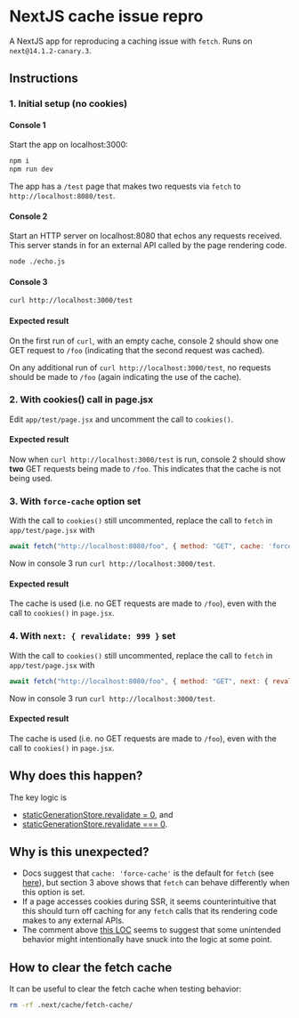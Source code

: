 # NextJS cache issue repro

A NextJS app for reproducing a caching issue with `fetch`. Runs on
`next@14.1.2-canary.3`.

## Instructions

### 1. Initial setup (no cookies)

#### Console 1

Start the app on localhost:3000:

```sh
npm i
npm run dev
```

The app has a `/test` page that makes two requests via `fetch` to
`http://localhost:8080/test`.

#### Console 2

Start an HTTP server on localhost:8080 that echos any requests received. This
server stands in for an external API called by the page rendering code.

```sh
node ./echo.js
```

#### Console 3

```sh
curl http://localhost:3000/test
```

#### Expected result

On the first run of `curl`, with an empty cache, console 2 should show one
GET request to `/foo` (indicating that the second request was cached).

On any additional run of `curl http://localhost:3000/test`, no requests should
be made to `/foo` (again indicating the use of the cache).

### 2. With cookies() call in page.jsx

Edit `app/test/page.jsx` and uncomment the call to `cookies()`.

#### Expected result

Now when `curl http://localhost:3000/test` is run, console 2 should show **two**
GET requests being made to `/foo`. This indicates that the cache is not being
used.

### 3. With `force-cache` option set

With the call to `cookies()` still uncommented, replace the call to `fetch`
in `app/test/page.jsx` with

```javascript
await fetch("http://localhost:8080/foo", { method: "GET", cache: 'force-cache' })
```

Now in console 3 run `curl http://localhost:3000/test`.

#### Expected result

The cache is used (i.e. no GET requests are made to `/foo`), even with the call
to `cookies()` in `page.jsx`.

### 4. With `next: { revalidate: 999 }` set

With the call to `cookies()` still uncommented, replace the call to `fetch`
in `app/test/page.jsx` with

```javascript
await fetch("http://localhost:8080/foo", { method: "GET", next: { revalidate: 999} })
```

Now in console 3 run `curl http://localhost:3000/test`.

#### Expected result

The cache is used (i.e. no GET requests are made to `/foo`), even with the call
to `cookies()` in `page.jsx`.

## Why does this happen?

The key logic is
* [staticGenerationStore.revalidate = 0](https://github.com/vercel/next.js/blob/c6e865bf6f034a06390424cddb026a8f7c53ea5b/packages/next/src/server/future/route-modules/app-route/module.ts#L302), and
* [staticGenerationStore.revalidate === 0](https://github.com/vercel/next.js/blob/e9862a80f8102070dfc0c1226e11f0e97a90bf0a/packages/next/src/server/lib/patch-fetch.ts#L342).

## Why is this unexpected?

* Docs suggest that `cache: 'force-cache'` is the default for `fetch`
  (see [here](https://github.com/vercel/next.js/blob/e9862a80f8102070dfc0c1226e11f0e97a90bf0a/docs/02-app/02-api-reference/04-functions/fetch.mdx#L16)),
  but section 3 above shows that `fetch` can behave differently when this option is set.
* If a page accesses cookies during SSR, it seems counterintuitive that this
  should turn off caching for any `fetch` calls that its rendering code makes to
  any external APIs.
* The comment above
  [this LOC](https://github.com/vercel/next.js/blob/c6e865bf6f034a06390424cddb026a8f7c53ea5b/packages/next/src/server/future/route-modules/app-route/module.ts#L302)
  seems to suggest that some unintended behavior might intentionally have snuck
  into the logic at some point.

## How to clear the fetch cache

It can be useful to clear the fetch cache when testing behavior:

```sh
rm -rf .next/cache/fetch-cache/
```
